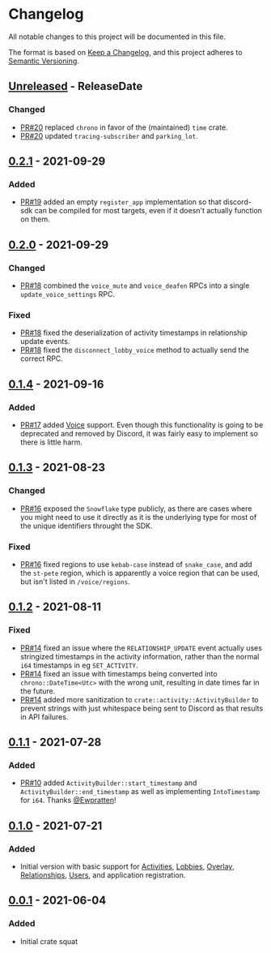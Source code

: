 # Changelog

All notable changes to this project will be documented in this file.

The format is based on [Keep a Changelog](https://keepachangelog.com/en/1.0.0/),
and this project adheres to [Semantic Versioning](https://semver.org/spec/v2.0.0.html).

<!-- markdownlint-disable blanks-around-headers no-duplicate-header blanks-around-lists -->

<!-- next-header -->
## [Unreleased] - ReleaseDate
### Changed
- [PR#20](https://github.com/EmbarkStudios/discord-sdk/pull/20) replaced `chrono` in favor of the (maintained) `time` crate.
- [PR#20](https://github.com/EmbarkStudios/discord-sdk/pull/20) updated `tracing-subscriber` and `parking_lot`.

## [0.2.1] - 2021-09-29
### Added
- [PR#19](https://github.com/EmbarkStudios/discord-sdk/pull/19) added an empty `register_app` implementation so that discord-sdk can be compiled for most targets, even if it doesn't actually function on them.

## [0.2.0] - 2021-09-29
### Changed
- [PR#18](https://github.com/EmbarkStudios/discord-sdk/pull/18/files#diff-63746a89ece2f6f7c95c84f99391f83a19ba24ca9825c5d993708ff60069a298) combined the `voice_mute` and `voice_deafen` RPCs into a single `update_voice_settings` RPC.

### Fixed
- [PR#18](https://github.com/EmbarkStudios/discord-sdk/pull/18/files#diff-9a3c0ce63dd7af5cdc3486b6e68ea8c098d855cfeccd72c6c66c69a069b31022) fixed the deserialization of activity timestamps in relationship update events.
- [PR#18](https://github.com/EmbarkStudios/discord-sdk/pull/18/files#diff-30f15d38fcb3d2d1714f1501c5520975acb8e72cf1ca62b7ca024fdb2a7267fb) fixed the `disconnect_lobby_voice` method to actually send the correct RPC.

## [0.1.4] - 2021-09-16
### Added
- [PR#17](https://github.com/EmbarkStudios/discord-sdk/pull/17) added [Voice](https://discord.com/developers/docs/game-sdk/discord-voice) support. Even though this functionality is going to be deprecated and removed by Discord, it was fairly easy to implement so there is little harm.

## [0.1.3] - 2021-08-23
### Changed
- [PR#16](https://github.com/EmbarkStudios/discord-sdk/pull/16) exposed the `Snowflake` type publicly, as there are cases where you might need to use it directly as it is the underlying type for most of the unique identifiers throught the SDK.

### Fixed
- [PR#16](https://github.com/EmbarkStudios/discord-sdk/pull/16) fixed regions to use `kebab-case` instead of `snake_case`, and add the `st-pete` region, which is apparently a voice region that can be used, but isn't listed in `/voice/regions`.

## [0.1.2] - 2021-08-11
### Fixed
- [PR#14](https://github.com/EmbarkStudios/discord-sdk/pull/14) fixed an issue where the `RELATIONSHIP_UPDATE` event actually uses stringized timestamps in the activity information, rather than the normal `i64` timestamps in eg `SET_ACTIVITY`.
- [PR#14](https://github.com/EmbarkStudios/discord-sdk/pull/14) fixed an issue with timestamps being converted into `chrono::DateTime<Utc>` with the wrong unit, resulting in date times far in the future.
- [PR#14](https://github.com/EmbarkStudios/discord-sdk/pull/14) added more sanitization to `crate::activity::ActivityBuilder` to prevent strings with just whitespace being sent to Discord as that results in API failures.

## [0.1.1] - 2021-07-28
### Added
- [PR#10](https://github.com/EmbarkStudios/discord-sdk/pull/10) added `ActivityBuilder::start_timestamp` and `ActivityBuilder::end_timestamp` as well as implementing `IntoTimestamp` for `i64`. Thanks [@Ewpratten](https://github.com/Ewpratten)!

## [0.1.0] - 2021-07-21
### Added
- Initial version with basic support for [Activities](https://discord.com/developers/docs/game-sdk/activities), [Lobbies](https://discord.com/developers/docs/game-sdk/lobbies), [Overlay](https://discord.com/developers/docs/game-sdk/overlay), [Relationships](https://discord.com/developers/docs/game-sdk/relationships), [Users](https://discord.com/developers/docs/game-sdk/users), and application registration.

## [0.0.1] - 2021-06-04
### Added
- Initial crate squat

<!-- next-url -->
[Unreleased]: https://github.com/EmbarkStudios/discord-sdk/compare/0.2.1...HEAD
[0.2.1]: https://github.com/EmbarkStudios/discord-sdk/compare/0.2.0...0.2.1
[0.2.0]: https://github.com/EmbarkStudios/discord-sdk/compare/0.1.4...0.2.0
[0.1.4]: https://github.com/EmbarkStudios/discord-sdk/compare/0.1.3...0.1.4
[0.1.3]: https://github.com/EmbarkStudios/discord-sdk/compare/0.1.2...0.1.3
[0.1.2]: https://github.com/EmbarkStudios/discord-sdk/compare/0.1.1...0.1.2
[0.1.1]: https://github.com/EmbarkStudios/discord-sdk/compare/0.1.0...0.1.1
[0.1.0]: https://github.com/EmbarkStudios/discord-sdk/compare/0.0.1...0.1.0
[0.0.1]: https://github.com/EmbarkStudios/discord-sdk/releases/tag/0.0.1
